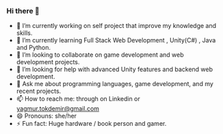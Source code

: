 ### Hi there 👋

<!--
**Yummy0945/Yummy0945** is a ✨ _special_ ✨ repository because its `README.md` (this file) appears on your GitHub profile.

Here are some ideas to get you started:
-->
- 🔭 I’m currently working on self project that improve my knowledge and skills. 
- 🌱 I’m currently learning Full Stack Web Development , Unity(C#) , Java and Python.
- 👯 I’m looking to collaborate on game development and web development projects.
- 🤔 I’m looking for help with advanced Unity features and backend web development.
- 💬 Ask me about programming languages, game development, and my recent projects.
- 📫 How to reach me: through on Linkedin or yagmur.tokdemir@gmail.com
- 😄 Pronouns: she/her
- ⚡ Fun fact: Huge hardware / book person and gamer.

